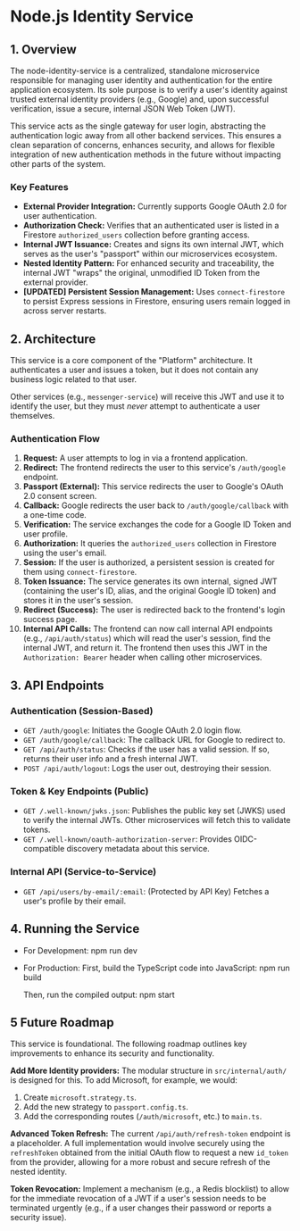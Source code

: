 # **Node.js Identity Service**

## **1. Overview**

The node-identity-service is a centralized, standalone microservice responsible for managing user identity and authentication for the entire application ecosystem. Its sole purpose is to verify a user's identity against trusted external identity providers (e.g., Google) and, upon successful verification, issue a secure, internal JSON Web Token (JWT).

This service acts as the single gateway for user login, abstracting the authentication logic away from all other backend services. This ensures a clean separation of concerns, enhances security, and allows for flexible integration of new authentication methods in the future without impacting other parts of the system.

### **Key Features**

- **External Provider Integration:** Currently supports Google OAuth 2.0 for user authentication.
- **Authorization Check:** Verifies that an authenticated user is listed in a Firestore `authorized_users` collection before granting access.
- **Internal JWT Issuance:** Creates and signs its own internal JWT, which serves as the user's "passport" within our microservices ecosystem.
- **Nested Identity Pattern:** For enhanced security and traceability, the internal JWT "wraps" the original, unmodified ID Token from the external provider.
- **[UPDATED] Persistent Session Management:** Uses `connect-firestore` to persist Express sessions in Firestore, ensuring users remain logged in across server restarts.

## **2. Architecture**

This service is a core component of the "Platform" architecture. It authenticates a user and issues a token, but it does not contain any business logic related to that user.

Other services (e.g., `messenger-service`) will receive this JWT and use it to identify the user, but they must _never_ attempt to authenticate a user themselves.

### **Authentication Flow**

1.  **Request:** A user attempts to log in via a frontend application.
2.  **Redirect:** The frontend redirects the user to this service's `/auth/google` endpoint.
3.  **Passport (External):** This service redirects the user to Google's OAuth 2.0 consent screen.
4.  **Callback:** Google redirects the user back to `/auth/google/callback` with a one-time code.
5.  **Verification:** The service exchanges the code for a Google ID Token and user profile.
6.  **Authorization:** It queries the `authorized_users` collection in Firestore using the user's email.
7.  **Session:** If the user is authorized, a persistent session is created for them using `connect-firestore`.
8.  **Token Issuance:** The service generates its own internal, signed JWT (containing the user's ID, alias, and the original Google ID token) and stores it in the user's session.
9.  **Redirect (Success):** The user is redirected back to the frontend's login success page.
10. **Internal API Calls:** The frontend can now call internal API endpoints (e.g., `/api/auth/status`) which will read the user's session, find the internal JWT, and return it. The frontend then uses this JWT in the `Authorization: Bearer` header when calling other microservices.

## **3. API Endpoints**

### **Authentication (Session-Based)**

- `GET /auth/google`: Initiates the Google OAuth 2.0 login flow.
- `GET /auth/google/callback`: The callback URL for Google to redirect to.
- `GET /api/auth/status`: Checks if the user has a valid session. If so, returns their user info and a fresh internal JWT.
- `POST /api/auth/logout`: Logs the user out, destroying their session.

### **Token & Key Endpoints (Public)**

- `GET /.well-known/jwks.json`: Publishes the public key set (JWKS) used to verify the internal JWTs. Other microservices will fetch this to validate tokens.
- `GET /.well-known/oauth-authorization-server`: Provides OIDC-compatible discovery metadata about this service.

### **Internal API (Service-to-Service)**

- `GET /api/users/by-email/:email`: (Protected by API Key) Fetches a user's profile by their email.

## **4. Running the Service**

- For Development:
  npm run dev

- For Production:
  First, build the TypeScript code into JavaScript:
  npm run build

  Then, run the compiled output:
  npm start

## 5 Future Roadmap

This service is foundational. The following roadmap outlines key improvements to enhance its security and functionality.

**Add More Identity providers:** The modular structure in `src/internal/auth/` is designed for this. To add Microsoft, for example, we would:

1.  Create `microsoft.strategy.ts`.
2.  Add the new strategy to `passport.config.ts`.
3.  Add the corresponding routes (`/auth/microsoft`, etc.) to `main.ts`.

**Advanced Token Refresh:** The current `/api/auth/refresh-token` endpoint is a placeholder. A full implementation would involve securely using the `refreshToken` obtained from the initial OAuth flow to request a new `id_token` from the provider, allowing for a more robust and secure refresh of the nested identity.

**Token Revocation:** Implement a mechanism (e.g., a Redis blocklist) to allow for the immediate revocation of a JWT if a user's session needs to be terminated urgently (e.g., if a user changes their password or reports a security issue).
